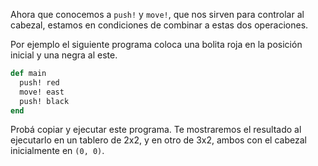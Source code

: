 Ahora que conocemos a `push!` y `move!`, que nos sirven para controlar al cabezal, estamos en condiciones de combinar a estas dos operaciones.

Por ejemplo el siguiente programa coloca una bolita roja en la posición inicial y una negra al este.

```ruby
def main
  push! red
  move! east
  push! black
end
```

Probá copiar y ejecutar este programa. Te mostraremos el resultado al ejecutarlo en un tablero de 2x2, y en otro de 3x2, ambos con el cabezal inicialmente en `(0, 0)`.
